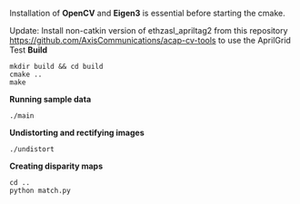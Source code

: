 Installation of **OpenCV** and **Eigen3** is essential before starting the cmake.

Update: Install non-catkin version of ethzasl_apriltag2 from this repository https://github.com/AxisCommunications/acap-cv-tools to use the AprilGrid Test
**Build**
```
mkdir build && cd build
cmake ..
make
```

**Running sample data**
```
./main
```
**Undistorting and rectifying images**
```
./undistort
```
**Creating disparity maps**
```
cd ..
python match.py
```
